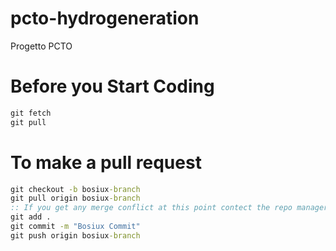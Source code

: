 # pcto-hydrogeneration
Progetto PCTO
# Before you Start Coding
```bat
git fetch
git pull
```
# To make a pull request
```bat
git checkout -b bosiux-branch
git pull origin bosiux-branch
:: If you get any merge conflict at this point contect the repo manager
git add .
git commit -m "Bosiux Commit"
git push origin bosiux-branch
```

